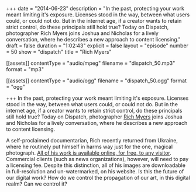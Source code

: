 +++
date = "2014-06-23"
description = "In the past, protecting your work meant limiting it's exposure. Licenses stood in the way, between what users could, or could not do. But in the internet age, if a creator wants to retain strict control, do these principals still hold true? Today on Dispatch, photographer Rich Myers joins Joshua and Nicholas for a lively conversation, where he describes a new approach to content licensing."
draft = false
duration = "1:02:43"
explicit = false
layout = "episode"
number = 50
show = "dispatch"
title = "Rich Myers"

[[assets]]
  contentType = "audio/mpeg"
  filename = "dispatch_50.mp3"
  format = "mp3"

[[assets]]
  contentType = "audio/ogg"
  filename = "dispatch_50.ogg"
  format = "ogg"

+++
In the past, protecting your work meant limiting it's exposure. Licenses stood in the way, between what users could, or could not do. But in the internet age, if a creator wants to retain strict control, do these principals still hold true? Today on Dispatch, photographer [Rich Myers](http://richemyers.com) joins Joshua and Nicholas for a lively conversation, where he describes a new approach to content licensing.

A self-proclaimed documentarian, Rich recently returned from Ukraine, where he routinely put himself in harms way just for the one, magical photograph. [All of his work is available online, for free, to any visitor](http://richemyers.com/about/a-note-on-photo-presentation). Commercial clients (such as news organizations), however, will need to pay a licensing fee. Despite this distinction, all of his images are downloadable in full-resolution and un-watermarked, on his website. Is this the future of our digital work? How do we control the propagation of our art, in this digital realm? Can we control it?